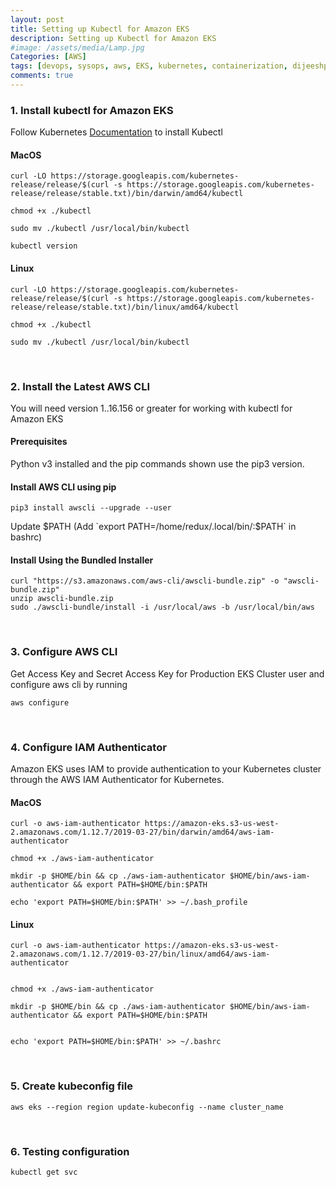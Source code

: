 ```yaml
---
layout: post
title: Setting up Kubectl for Amazon EKS
description: Setting up Kubectl for Amazon EKS
#image: /assets/media/Lamp.jpg
Categories: [AWS]
tags: [devops, sysops, aws, EKS, kubernetes, containerization, dijeeshpnair, kubectl ]
comments: true
---
```


### **1. Install kubectl for Amazon EKS**

Follow Kubernetes [Documentation](https://kubernetes.io/docs/tasks/tools/install-kubectl/) to install Kubectl 

#### MacOS
```
curl -LO https://storage.googleapis.com/kubernetes-release/release/$(curl -s https://storage.googleapis.com/kubernetes-release/release/stable.txt)/bin/darwin/amd64/kubectl

chmod +x ./kubectl

sudo mv ./kubectl /usr/local/bin/kubectl

kubectl version
```

#### Linux

```
curl -LO https://storage.googleapis.com/kubernetes-release/release/$(curl -s https://storage.googleapis.com/kubernetes-release/release/stable.txt)/bin/linux/amd64/kubectl

chmod +x ./kubectl

sudo mv ./kubectl /usr/local/bin/kubectl

```

<br>

### **2. Install the Latest AWS CLI**

You will need version 1..16.156 or greater for working with kubectl for Amazon EKS

#### Prerequisites

Python v3 installed and the pip commands shown use the pip3 version.

#### Install AWS CLI using pip

```
pip3 install awscli --upgrade --user
```
Update $PATH (Add `export PATH=/home/redux/.local/bin/:$PATH` in bashrc)

#### Install Using the Bundled Installer

```
curl "https://s3.amazonaws.com/aws-cli/awscli-bundle.zip" -o "awscli-bundle.zip"
unzip awscli-bundle.zip
sudo ./awscli-bundle/install -i /usr/local/aws -b /usr/local/bin/aws
```

<br>

### **3. Configure AWS CLI**

Get Access Key and Secret Access Key for Production EKS Cluster user and configure aws cli by running

```
aws configure
```


<br>

### **4. Configure IAM Authenticator** 

Amazon EKS uses IAM to provide authentication to your Kubernetes cluster through the AWS IAM Authenticator for Kubernetes.

#### MacOS

```
curl -o aws-iam-authenticator https://amazon-eks.s3-us-west-2.amazonaws.com/1.12.7/2019-03-27/bin/darwin/amd64/aws-iam-authenticator

chmod +x ./aws-iam-authenticator

mkdir -p $HOME/bin && cp ./aws-iam-authenticator $HOME/bin/aws-iam-authenticator && export PATH=$HOME/bin:$PATH

echo 'export PATH=$HOME/bin:$PATH' >> ~/.bash_profile

```

#### Linux

```
curl -o aws-iam-authenticator https://amazon-eks.s3-us-west-2.amazonaws.com/1.12.7/2019-03-27/bin/linux/amd64/aws-iam-authenticator


chmod +x ./aws-iam-authenticator

mkdir -p $HOME/bin && cp ./aws-iam-authenticator $HOME/bin/aws-iam-authenticator && export PATH=$HOME/bin:$PATH


echo 'export PATH=$HOME/bin:$PATH' >> ~/.bashrc

```

<br>

### **5. Create kubeconfig file**

```
aws eks --region region update-kubeconfig --name cluster_name
```

<br>

### **6. Testing configuration**

```
kubectl get svc
```

